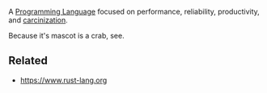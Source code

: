 A [Programming Language](Programming%20Language.md) focused on performance, reliability, productivity, and [carcinization](carcinization.md).

Because it's mascot is a crab, see.

## Related

* https://www.rust-lang.org
